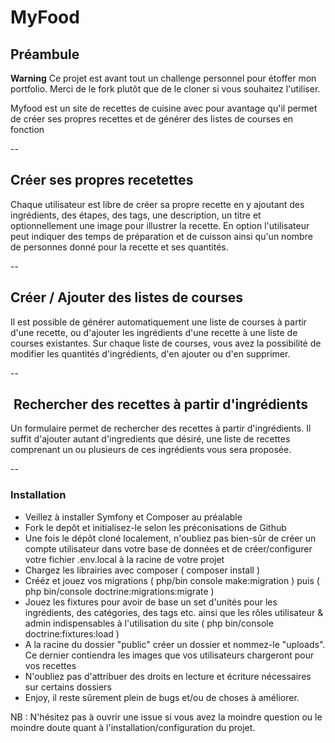 # MyFood

## Préambule

**Warning**
Ce projet est avant tout un challenge personnel pour étoffer mon portfolio. Merci de le fork plutôt que de le cloner si vous souhaitez l'utiliser.

 Myfood est un site de recettes de cuisine avec pour avantage qu'il permet de créer ses propres recettes et de générer des listes de courses en fonction

--

## Créer ses propres recetettes
Chaque utilisateur est libre de créer sa propre recette en y ajoutant des ingrédients, des étapes, des tags, une description, un titre et optionnellement une image pour illustrer la recette. En option l'utilisateur peut indiquer des temps de préparation et de cuisson ainsi qu'un nombre de personnes donné pour la recette et ses quantités.

-- 

## Créer / Ajouter des listes de courses
Il est possible de générer automatiquement une liste de courses à partir d'une recette, ou d'ajouter les ingrédients d'une recette à une liste de courses existantes. Sur chaque liste de courses, vous avez la possibilité de modifier les quantités d'ingrédients, d'en ajouter ou d'en supprimer.

--

##  Rechercher des recettes à partir d'ingrédients
Un formulaire permet de rechercher des recettes à partir d'ingrédients. Il suffit d'ajouter autant d'ingredients que désiré, une liste de recettes comprenant un ou plusieurs de ces ingrédients vous sera proposée.

--

### Installation
- Veillez à installer Symfony et Composer au préalable
- Fork le depôt et initialisez-le selon les préconisations de Github
- Une fois le dépôt cloné localement, n'oubliez pas bien-sûr de créer un compte utilisateur dans votre base de données et de créer/configurer votre fichier .env.local à la racine de votre projet
- Chargez les librairies avec composer ( composer install )
- Crééz et jouez vos migrations ( php/bin console make:migration ) puis ( php bin/console doctrine:migrations:migrate )
- Jouez les fixtures pour avoir de base un set d'unités pour les ingrédients, des catégories, des tags etc. ainsi que les rôles utilisateur & admin indispensables à l'utilisation du site ( php bin/console doctrine:fixtures:load )
- A la racine du dossier "public" créer un dossier et nommez-le "uploads". Ce dernier contiendra les images que vos utilisateurs chargeront pour vos recettes
- N'oubliez pas d'attribuer des droits en lecture et écriture nécessaires sur certains dossiers
- Enjoy, il reste sûrement plein de bugs et/ou de choses à améliorer.

NB : N'hésitez pas à ouvrir une issue si vous avez la moindre question ou le moindre doute quant à l'installation/configuration du projet.
